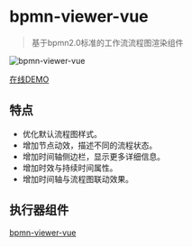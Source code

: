 # bpmn-viewer-vue
> 基于bpmn2.0标准的工作流流程图渲染组件

![bpmn-viewer-vue](http://img.xdo.icu/bpmn-viewer-vue.gif)

[在线DEMO](http://192.168.126.25/flowable-editor/#/bpmn/staticViewer)

## 特点
* 优化默认流程图样式。
* 增加节点动效，描述不同的流程状态。
* 增加时间轴侧边栏，显示更多详细信息。
* 增加时效与持续时间属性。  
* 增加时间轴与流程图联动效果。


## 执行器组件

[bpmn-viewer-vue](src/packages/bpmn-viewer-vue/README.md)

